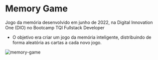 # Memory Game
 Jogo da memória desenvolvido em junho de 2022, na Digital Innovation One (DIO) no Bootcamp TQI Fullstack Developer

 * O objetivo era criar um jogo da memória inteligente, distribuindo de forma aleatória as cartas a cada novo jogo.

![memory-game](https://user-images.githubusercontent.com/99209300/175327268-2d88536d-75b3-460a-b015-ca639e36833a.png)
